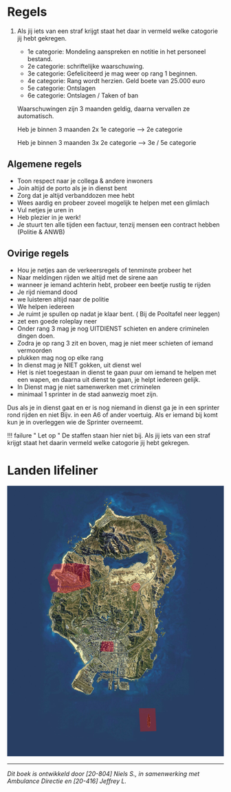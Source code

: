 # Regels

1.  Als jij iets van een straf krijgt staat het daar in vermeld welke catogorie jij hebt gekregen. 
    * 1e categorie: Mondeling aanspreken en notitie in het personeel bestand.
    * 2e categorie: schriftelijke waarschuwing.
    * 3e categorie: Gefeliciteerd je mag weer op rang 1 beginnen.
    * 4e categorie: Rang wordt herzien. Geld boete van 25.000 euro
    * 5e categorie: Ontslagen
    * 6e categorie: Ontslagen / Taken of ban

    Waarschuwingen zijn 3 maanden geldig, daarna vervallen ze automatisch.

    Heb je binnen 3 maanden 2x 1e categorie --> 2e categorie

    Heb je binnen 3 maanden 3x 2e categorie --> 3e / 5e categorie

## Algemene regels
* Toon respect naar je collega & andere inwoners
* Join altijd de porto als je in dienst bent
* Zorg dat je altijd verbanddozen mee hebt
* Wees aardig en probeer zoveel mogelijk te helpen met een glimlach
* Vul netjes je uren in
* Heb plezier in je werk!
* Je stuurt ten alle tijden een factuur, tenzij mensen een contract hebben (Politie & ANWB) 

## Ovirige regels
* Hou je netjes aan de verkeersregels of tenminste probeer het
* Naar meldingen rijden we altijd met de sirene aan
* wanneer je iemand achterin hebt, probeer een beetje rustig te rijden
* Je rijd niemand dood
* we luisteren altijd naar de politie
* We helpen iedereen
* Je ruimt je spullen op nadat je klaar bent. ( Bij de Pooltafel neer leggen)
* zet een goede roleplay neer
* Onder rang 3 mag je nog UITDIENST schieten en andere criminelen dingen doen.
* Zodra je op rang 3 zit en boven, mag je niet meer schieten of iemand vermoorden
* plukken mag nog op elke rang
* In dienst mag je NIET gokken, uit dienst wel
* Het is niet toegestaan in dienst te gaan puur om iemand te helpen met een wapen, en daarna uit dienst te gaan, je helpt iedereen gelijk.
* In Dienst mag je niet samenwerken met criminelen 
* minimaal 1 sprinter in de stad aanwezig moet zijn.

Dus als je in dienst gaat en er is nog niemand in dienst ga je in een sprinter rond rijden en niet Bijv. in een A6 of ander voertuig. Als er iemand bij komt kun je in overleggen wie de Sprinter overneemt. 

!!! failure " Let op "
    De staffen staan hier niet bij. Als jij iets van een straf krijgt staat het daarin vermeld welke catogorie jij hebt gekregen.

# Landen lifeliner
![Kaart met risicogebieden](img/restricted_airspace.jpg)

---------------------

*Dit boek is ontwikkeld door [20-804] Niels S., in samenwerking met Ambulance Directie en [20-416] Jeffrey L.*